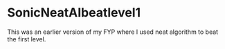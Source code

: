 # SonicNeatAIbeatlevel1
This was an earlier version of my FYP where I used neat algorithm to beat the first level.
